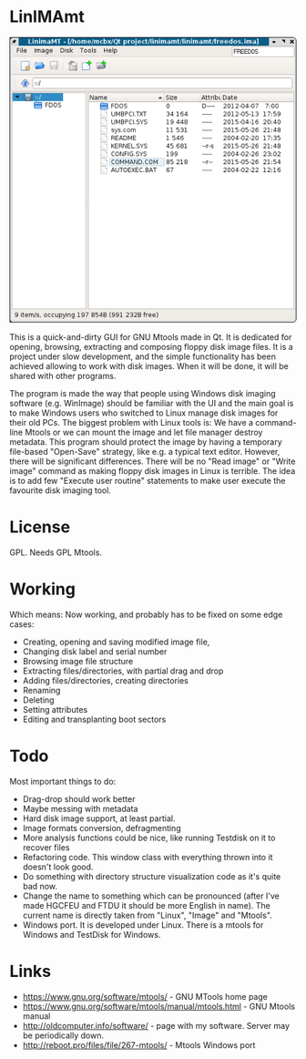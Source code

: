 LinIMAmt
========

![Screenshot](https://raw.githubusercontent.com/MCbx/linimamt/master/sshot.png)

This is a quick-and-dirty GUI for GNU Mtools made in Qt. It is dedicated for opening, browsing, extracting and composing
floppy disk image files. It is a project under slow development, and the simple functionality has been achieved allowing
to work with disk images. When it will be done, it will be shared with other programs.

The program is made the way that people using Windows disk imaging software (e.g. WinImage) should be familiar with
the UI and the main goal is to make Windows users who switched to Linux manage disk images for their old PCs.
The biggest problem with Linux tools is: We have a command-line Mtools or we can mount the image and let file
manager destroy metadata. This program should protect the image by having a temporary file-based "Open-Save" strategy, 
like e.g. a typical text editor.
However, there will be significant differences. There will be no "Read image" or "Write image" command
as making floppy disk images in Linux is terrible. The idea is to add few "Execute user routine" statements
to make user execute the favourite disk imaging tool.


License
=====================
GPL. Needs GPL Mtools.

Working
===========
Which means: Now working, and probably has to be fixed on some edge cases:
* Creating, opening and saving modified image file,
* Changing disk label and serial number
* Browsing image file structure
* Extracting files/directories, with partial drag and drop
* Adding files/directories, creating directories
* Renaming
* Deleting
* Setting attributes
* Editing and transplanting boot sectors


Todo
=========
Most important things to do:
 * Drag-drop should work better
 * Maybe messing with metadata
 * Hard disk image support, at least partial.
 * Image formats conversion, defragmenting
 * More analysis functions could be nice, like running Testdisk on it to recover files
 * Refactoring code. This window class with everything thrown into it doesn't look good.
 * Do something with directory structure visualization code as it's quite bad now.
 * Change the name to something which can be pronounced (after I've made HGCFEU and FTDU it should be more English in name). The current name is directly taken from "Linux", "Image" and "Mtools".
 * Windows port. It is developed under Linux. There is a mtools for Windows and TestDisk for Windows.

Links
=======

 * https://www.gnu.org/software/mtools/ - GNU MTools home page
 * https://www.gnu.org/software/mtools/manual/mtools.html - GNU Mtools manual
 * http://oldcomputer.info/software/ - page with my software. Server may be periodically down.
 * http://reboot.pro/files/file/267-mtools/ - Mtools Windows port
